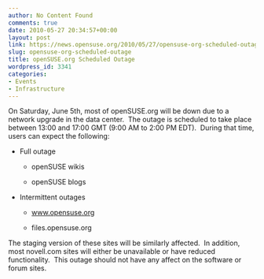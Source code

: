 ```yaml
---
author: No Content Found
comments: true
date: 2010-05-27 20:34:57+00:00
layout: post
link: https://news.opensuse.org/2010/05/27/opensuse-org-scheduled-outage/
slug: opensuse-org-scheduled-outage
title: openSUSE.org Scheduled Outage
wordpress_id: 3341
categories:
- Events
- Infrastructure
---
```


On Saturday, June 5th, most of openSUSE.org will be down due to a network upgrade in the data center.  The outage is scheduled to take place between 13:00 and 17:00 GMT (9:00 AM to 2:00 PM EDT).  During that time, users can expect the following:



	
  * Full outage

	
    * openSUSE wikis

	
    * openSUSE blogs




	
  * Intermittent outages

	
    * www.opensuse.org

	
    * files.opensuse.org





The staging version of these sites will be similarly affected.  In addition, most novell.com sites will either be unavailable or have reduced functionality.  This outage should not have any affect on the software or forum sites.
